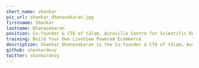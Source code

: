 ```yaml
---
short_name: shankar
pic_url: shankar_dhanasekaran.jpg
firstname: Shankar
lastname: Dhanasekaran
position: Co-founder & CTO of tālam, Auroville Centre for Scientific Research
training: Build Your Own LiveView Powered Ecommerce
description: Shankar Dhanasekaran is the Co-founder & CTO of tālam, Auroville Centre for Scientific Research. He is also the author of Phoenix Inside Out Book series. As a programmer with more than a decade's worth of experience in various technologies, he has been giving training at local and international conferences. Last year, he gave training on Rebuilding Phoenix at ElixirConf EU.
github: shankardevy
twitter: shankardevy
---
```

